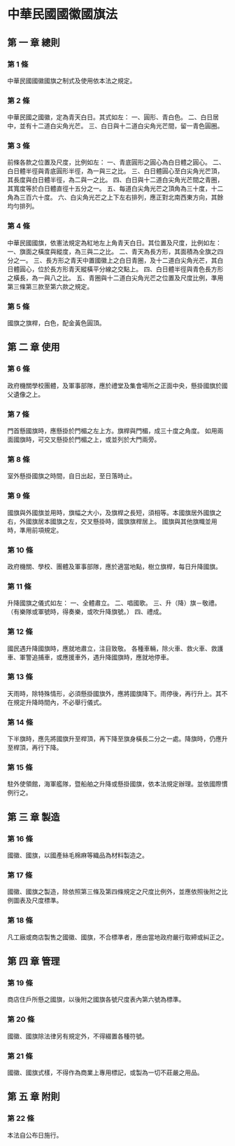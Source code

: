 # 中華民國國徽國旗法

##    第 一 章 總則

### 第 1 條

中華民國國徽國旗之制式及使用依本法之規定。

### 第 2 條

中華民國之國徽，定為青天白日。其式如左：
一、圓形、青白色。
二、白日居中，並有十二道白尖角光芒。
三、白日與十二道白尖角光芒間，留一青色圓圈。

### 第 3 條

前條各款之位置及尺度，比例如左：
一、青底圓形之圓心為白日體之圓心。
二、白日體半徑與青底圓形半徑，為一與三之比。
三、白日體圓心至白尖角光芒頂，其長度與白日體半徑，為二與一之比。
四、白日與十二道白尖角光芒間之青圈，其寬度等於白日體直徑十五分之一。
五、每道白尖角光芒之頂角為三十度，十二角為三百六十度。
六、白尖角光芒之上下左右排列，應正對北南西東方向，其餘均勻排列。

### 第 4 條

中華民國國旗，依憲法規定為紅地左上角青天白日。其位置及尺度，比例如左：
一、旗面之橫度與縱度，為三與二之比。
二、青天為長方形，其面積為全旗之四分之一。
三、長方形之青天中置國徽上之白日青圈，及十二道白尖角光芒，其白日體圓心，位於長方形青天縱橫平分線之交點上。
四、白日體半徑與青色長方形之橫長，為一與八之比。
五、青圈與十二道白尖角光芒之位置及尺度比例，準用第三條第三款至第六款之規定。

### 第 5 條

國旗之旗桿，白色，配金黃色圓頂。

##    第 二 章 使用

### 第 6 條

政府機關學校團體，及軍事部隊，應於禮堂及集會場所之正面中央，懸掛國旗於國父遺像之上。

### 第 7 條

門首懸國旗時，應懸掛於門楣之左上方。旗桿與門楣，成三十度之角度。
如用兩面國旗時，可交叉懸掛於門楣之上，或並列於大門兩旁。

### 第 8 條

室外懸掛國旗之時間，自日出起，至日落時止。

### 第 9 條

國旗與外國旗並用時，旗幅之大小，及旗桿之長短，須相等。本國旗居外國旗之右，外國旗居本國旗之左，交叉懸掛時，國旗旗桿居上。
國旗與其他旗幟並用時，準用前項規定。

### 第 10 條

政府機關、學校、團體及軍事部隊，應於適當地點，樹立旗桿，每日升降國旗。

### 第 11 條

升降國旗之儀式如左：
一、全體肅立。
二、唱國歌。
三、升（降）旗－敬禮。（有樂隊或軍號時，得奏樂，或吹升降旗號。）
四、禮成。

### 第 12 條

國民遇升降國旗時，應就地肅立，注目致敬。
各種車輛，除火車、救火車、救護車、軍警追捕車，或應援車外，遇升降國旗時，應就地停車。

### 第 13 條

天雨時，除特殊情形，必須懸掛國旗外，應將國旗降下。雨停後，再行升上。其不在規定升降時間內，不必舉行儀式。

### 第 14 條

下半旗時，應先將國旗升至桿頂，再下降至旗身橫長二分之一處。降旗時，仍應升至桿頂，再行下降。

### 第 15 條

駐外使領館，海軍艦隊，暨船舶之升降或懸掛國旗，依本法規定辦理。並依國際慣例行之。

##    第 三 章 製造

### 第 16 條

國徽、國旗，以國產絲毛棉麻等織品為材料製造之。

### 第 17 條

國徽、國旗之製造，除依照第三條及第四條規定之尺度比例外，並應依照後附之比例圖表及尺度標準。

### 第 18 條

凡工廠或商店製售之國徽、國旗，不合標準者，應由當地政府嚴行取締或糾正之。

##    第 四 章 管理

### 第 19 條

商店住戶所懸之國旗，以後附之國旗各號尺度表內第六號為標準。

### 第 20 條

國徽、國旗除法律另有規定外，不得綴置各種符號。

### 第 21 條

國徽、國旗式樣，不得作為商業上專用標記，或製為一切不莊嚴之用品。

##    第 五 章 附則

### 第 22 條

本法自公布日施行。
